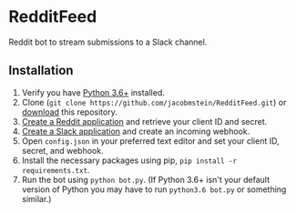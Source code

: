 # RedditFeed
Reddit bot to stream submissions to a Slack channel.

## Installation
1. Verify you have [Python 3.6+](https://www.python.org/downloads/) installed.
2. Clone (`git clone https://github.com/jacobmstein/RedditFeed.git`) or [download](https://github.com/jacobmstein/RedditFeed/archive/master.zip) this repository.
3. [Create a Reddit application](https://ssl.reddit.com/prefs/apps/) and retrieve your client ID and secret.
4. [Create a Slack application](https://api.slack.com/apps/new) and create an incoming webhook.
5. Open `config.json` in your preferred text editor and set your client ID, secret, and webhook.
6. Install the necessary packages using pip, `pip install -r requirements.txt`.
7. Run the bot using `python bot.py`. (If Python 3.6+ isn't your default version of Python you may have to run `python3.6 bot.py` or something similar.)
